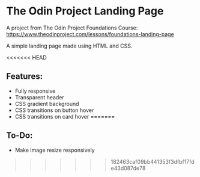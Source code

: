 # The Odin Project Landing Page
A project from The Odin Project Foundations Course: https://www.theodinproject.com/lessons/foundations-landing-page

A simple landing page made using HTML and CSS.

<<<<<<< HEAD
## Features:
- Fully responsive
- Transparent header
- CSS gradient background
- CSS transitions on button hover
- CSS transitions on card hover
=======
## To-Do:
- Make image resize responsively
>>>>>>> 182463caf09bb441353f3dfbf17fde43d087de78
